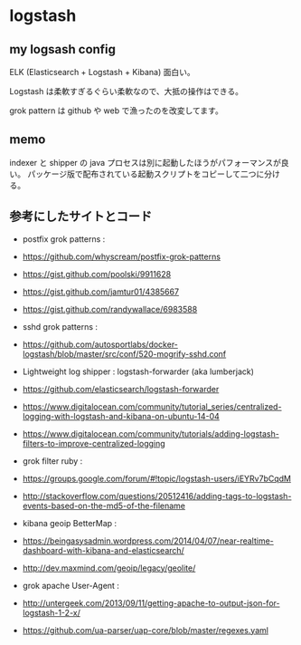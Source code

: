 # logstash
## my logsash config

ELK (Elasticsearch + Logstash + Kibana) 面白い。

Logstash は柔軟すぎるぐらい柔軟なので、大抵の操作はできる。

grok pattern は github や web で漁ったのを改変してます。

## memo

indexer と shipper の java プロセスは別に起動したほうがパフォーマンスが良い。
パッケージ版で配布されている起動スクリプトをコピーして二つに分ける。

## 参考にしたサイトとコード

* postfix grok patterns :
 * https://github.com/whyscream/postfix-grok-patterns
 * https://gist.github.com/poolski/9911628
 * https://gist.github.com/jamtur01/4385667
 * https://gist.github.com/randywallace/6983588

* sshd grok patterns :
 * https://github.com/autosportlabs/docker-logstash/blob/master/src/conf/520-mogrify-sshd.conf

* Lightweight log shipper : logstash-forwarder (aka lumberjack)
 * https://github.com/elasticsearch/logstash-forwarder
 * https://www.digitalocean.com/community/tutorial_series/centralized-logging-with-logstash-and-kibana-on-ubuntu-14-04
 * https://www.digitalocean.com/community/tutorials/adding-logstash-filters-to-improve-centralized-logging

* grok filter ruby :
 * https://groups.google.com/forum/#!topic/logstash-users/iEYRv7bCqdM
 * http://stackoverflow.com/questions/20512416/adding-tags-to-logstash-events-based-on-the-md5-of-the-filename

* kibana geoip BetterMap :
 * https://beingasysadmin.wordpress.com/2014/04/07/near-realtime-dashboard-with-kibana-and-elasticsearch/
 * http://dev.maxmind.com/geoip/legacy/geolite/

* grok apache User-Agent :
 * http://untergeek.com/2013/09/11/getting-apache-to-output-json-for-logstash-1-2-x/
 * https://github.com/ua-parser/uap-core/blob/master/regexes.yaml

